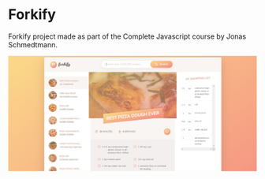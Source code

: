# Forkify
Forkify project made as part of the Complete Javascript course by Jonas Schmedtmann.

![Forkify Screenshot](./img/forkify.jpg)
